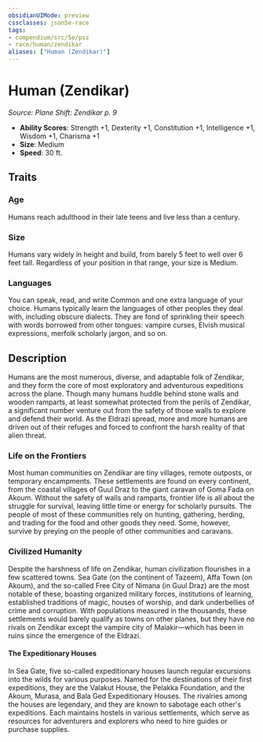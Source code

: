 ```yaml
---
obsidianUIMode: preview
cssclasses: json5e-race
tags:
- compendium/src/5e/psz
- race/human/zendikar
aliases: ["Human (Zendikar)"]
---
```

# Human (Zendikar)
*Source: Plane Shift: Zendikar p. 9*  

- **Ability Scores**: Strength +1, Dexterity +1, Constitution +1, Intelligence +1, Wisdom +1, Charisma +1
- **Size**: Medium
- **Speed**: 30 ft.

## Traits

### Age

Humans reach adulthood in their late teens and live less than a century.

### Size

Humans vary widely in height and build, from barely 5 feet to well over 6 feet tall. Regardless of your position in that range, your size is Medium.

### Languages

You can speak, read, and write Common and one extra language of your choice. Humans typically learn the languages of other peoples they deal with, including obscure dialects. They are fond of sprinkling their speech with words borrowed from other tongues: vampire curses, Elvish musical expressions, merfolk scholarly jargon, and so on.

## Description

Humans are the most numerous, diverse, and adaptable folk of Zendikar, and they form the core of most exploratory and adventurous expeditions across the plane. Though many humans huddle behind stone walls and wooden ramparts, at least somewhat protected from the perils of Zendikar, a significant number venture out from the safety of those walls to explore and defend their world. As the Eldrazi spread, more and more humans are driven out of their refuges and forced to confront the harsh reality of that alien threat.

### Life on the Frontiers

Most human communities on Zendikar are tiny villages, remote outposts, or temporary encampments. These settlements are found on every continent, from the coastal villages of Guul Draz to the giant caravan of Goma Fada on Akoum. Without the safety of walls and ramparts, frontier life is all about the struggle for survival, leaving little time or energy for scholarly pursuits. The people of most of these communities rely on hunting, gathering, herding, and trading for the food and other goods they need. Some, however, survive by preying on the people of other communities and caravans.

### Civilized Humanity

Despite the harshness of life on Zendikar, human civilization flourishes in a few scattered towns. Sea Gate (on the continent of Tazeem), Affa Town (on Akoum), and the so-called Free City of Nimana (in Guul Draz) are the most notable of these, boasting organized military forces, institutions of learning, established traditions of magic, houses of worship, and dark underbellies of crime and corruption. With populations measured in the thousands, these settlements would barely qualify as towns on other planes, but they have no rivals on Zendikar except the vampire city of Malakir—which has been in ruins since the emergence of the Eldrazi.

#### The Expeditionary Houses

In Sea Gate, five so-called expeditionary houses launch regular excursions into the wilds for various purposes. Named for the destinations of their first expeditions, they are the Valakut House, the Pelakka Foundation, and the Akoum, Murasa, and Bala Ged Expeditionary Houses. The rivalries among the houses are legendary, and they are known to sabotage each other's expeditions. Each maintains hostels in various settlements, which serve as resources for adventurers and explorers who need to hire guides or purchase supplies.